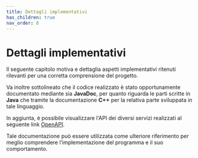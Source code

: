 ```yaml
---
title: Dettagli implementativi
has_children: true
nav_order: 8
---
```


# Dettagli implementativi 
Il seguente capitolo motiva e dettaglia aspetti implementativi ritenuti rilevanti per una corretta comprensione del progetto.

Va inoltre sottolineato che il codice realizzato è stato opportunamente documentato mediante sia **JavaDoc**, per quanto riguarda le parti scritte in **Java** che tramite la documentazione **C++** per la relativa parte sviluppata in tale linguaggio. 

In aggiunta, è possibile visualizzare l'API dei diversi servizi realizzati al seguente link [OpenAPI](https://app.swaggerhub.com/apis/ANNAVITALI4/SmartGreenhouseServer/1.0.0).

Tale documentazione può essere utilizzata come ulteriore riferimento per meglio comprendere l’implementazione del programma e il suo comportamento.